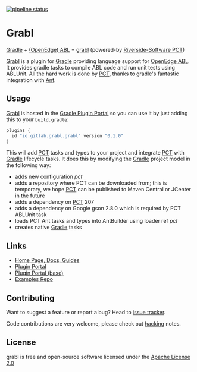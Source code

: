 [![pipeline status][pipeline-img]][pipeline-target]

# Grabl #

[Gradle] + [(OpenEdge) ABL][OpenEdge] = [grabl][] (powered-by
[Riverside-Software PCT][PCT])

[Grabl] is a plugin for [Gradle] providing language support for
[OpenEdge ABL][OpenEdge].  It provides gradle tasks to compile ABL code
and run unit tests using ABLUnit.  All the hard work is done by [PCT],
thanks to gradle's fantastic integration with [Ant].

## Usage ##

[Grabl] is hosted in the [Gradle Plugin Portal][grportal-grabl] so you
can use it by just adding this to your `build.gradle`:


``` groovy
plugins {
  id "io.gitlab.grabl.grabl" version "0.1.0"
}
```

This will add [PCT][] tasks and types to your project and integrate
[PCT] with [Gradle] lifecycle tasks. It does this by modifying the
[Gradle] project model in the following way:

 - adds new configuration _pct_
 - adds a repository where PCT can be downloaded from; this is
   temporary, we hope [PCT] can be published to Maven Central or
   JCenter in the future
 - adds a dependency on [PCT] 207
 - adds a dependency on Google gson 2.8.0 which is required by PCT
   ABLUnit task
 - loads PCT Ant tasks and types into AntBuilder using loader ref _pct_
 - creates native [Gradle] tasks

## Links ##

- [Home Page, Docs, Guides][grabl]
- [Plugin Portal][grportal-grabl]
- [Plugin Portal (base)][grportal-grabl-base]
- [Examples Repo](https://gitlab.com/grabl/grabl-samples)

## Contributing ##

Want to suggest a feature or report a bug? Head to [issue tracker][issues].

Code contributions are very welcome, please check out [hacking][] notes.

## License ##

grabl is free and open-source software licensed under the
[Apache License 2.0](https://gitlab.com/grabl/grabl/blob/master/LICENSE)



[Gradle]: https://gradle.org/
[OpenEdge]: https://www.progress.com/openedge
[grabl]: https://grabl.gitlab.io/
[PCT]: https://github.com/Riverside-Software/pct
[Ant]: http://ant.apache.org/
[issues]: https://gitlab.com/grabl/grabl/issues
[hacking]: HACKING.md
[pipeline-img]: https://gitlab.com/grabl/grabl/badges/master/pipeline.svg
[pipeline-target]: https://gitlab.com/grabl/grabl/commits/master
[grportal-grabl]: https://plugins.gradle.org/plugin/io.gitlab.grabl.grabl
[grportal-grabl-base]: https://plugins.gradle.org/plugin/io.gitlab.grabl.grabl-base
